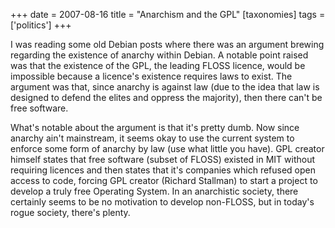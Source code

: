 +++
date = 2007-08-16
title = "Anarchism and the GPL"
[taxonomies]
tags = ['politics']
+++

I was reading some old Debian posts where there was an argument brewing
regarding the existence of anarchy within Debian. A notable point raised
was that the existence of the GPL, the leading FLOSS licence, would be
impossible because a licence's existence requires laws to exist. The
argument was that, since anarchy is against law (due to the idea that
law is designed to defend the elites and oppress the majority), then
there can't be free software.

What's notable about the argument is that it's pretty dumb. Now since
anarchy ain't mainstream, it seems okay to use the current system to
enforce some form of anarchy by law (use what little you have). GPL
creator himself states that free software (subset of FLOSS) existed in
MIT without requiring licences and then states that it's companies
which refused open access to code, forcing GPL creator (Richard
Stallman) to start a project to develop a truly free Operating System.
In an anarchistic society, there certainly seems to be no motivation to
develop non-FLOSS, but in today's rogue society, there's plenty.
